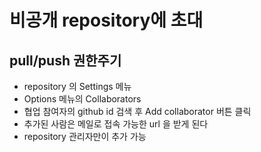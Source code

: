 # 비공개 repository에 초대

## pull/push 권한주기
- repository 의 Settings 메뉴
- Options 메뉴의 Collaborators
- 협업 참여자의 github id 검색 후 Add collaborator 버튼 클릭
- 추가된 사람은 메일로 접속 가능한 url 을 받게 된다
- repository 관리자만이 추가 가능

